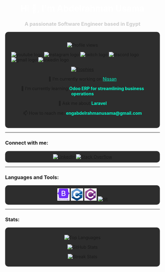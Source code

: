 <div align="center">
  <h1 style="color: #ffffff;">Hi 👋, I'm Abdelrahman Usama</h1>
  <h3 style="color: #cccccc;">A passionate Software Engineer based in Egypt</h3>
</div>

<div align="center" style="background-color: #2d2d2d; padding: 20px; border-radius: 10px;">
  <p> 
    <img src="https://komarev.com/ghpvc/?username=abdelrahmanusama22&label=Profile%20views&color=0e75b6&style=flat" alt="Profile views" />
  </p>

  <div align="left">
    <img src="https://img.shields.io/static/v1?message=Youtube&logo=youtube&label=&color=FF0000&logoColor=white&style=for-the-badge" height="35" alt="youtube logo" />
    <img src="https://img.shields.io/static/v1?message=Instagram&logo=instagram&label=&color=E4405F&logoColor=white&style=for-the-badge" height="35" alt="instagram logo" />
    <img src="https://img.shields.io/static/v1?message=Twitch&logo=twitch&label=&color=9146FF&logoColor=white&style=for-the-badge" height="35" alt="twitch logo" />
    <img src="https://img.shields.io/static/v1?message=Discord&logo=discord&label=&color=7289DA&logoColor=white&style=for-the-badge" height="35" alt="discord logo" />
    <img src="https://img.shields.io/static/v1?message=Gmail&logo=gmail&label=&color=D14836&logoColor=white&style=for-the-badge" height="35" alt="gmail logo" />
    <img src="https://img.shields.io/static/v1?message=LinkedIn&logo=linkedin&label=&color=0077B5&logoColor=white&style=for-the-badge" height="35" alt="linkedin logo" />
  </div>

  <p> 
    <a href="https://github.com/ryo-ma/github-profile-trophy">
      <img src="https://github-profile-trophy.vercel.app/?username=abdelrahmanusama22&theme=darkhub" alt="Trophies" />
    </a> 
  </p>

  <p>🔭 I’m currently working on <a href="https://github.com/abdelrahmanusama22/Nissan" style="color: #00ffcc;">Nissan</a></p>
  <p>🌱 I’m currently learning <strong style="color: #00ffcc;">Odoo ERP for streamlining business operations</strong></p>
  <p>💬 Ask me about <strong style="color: #00ffcc;">Laravel</strong></p>
  <p>📫 How to reach me: <strong style="color: #00ffcc;">engabdelrahmanusama@gmail.com</strong></p>
</div>

---

### Connect with me:
<div align="center" style="background-color: #2d2d2d; padding: 10px; border-radius: 10px;">
  <a href="https://linkedin.com/in/abdelrahman-usama-658947215/" target="_blank">
    <img src="https://raw.githubusercontent.com/rahuldkjain/github-profile-readme-generator/master/src/images/icons/Social/linked-in-alt.svg" alt="LinkedIn" height="30" width="40" />
  </a>
  <a href="https://stackoverflow.com/users/24842894" target="_blank">
    <img src="https://raw.githubusercontent.com/rahuldkjain/github-profile-readme-generator/master/src/images/icons/Social/stack-overflow.svg" alt="Stack Overflow" height="30" width="40" />
  </a>
</div>

---

### Languages and Tools:
<div align="center" style="background-color: #2d2d2d; padding: 10px; border-radius: 10px;">
  <a href="https://getbootstrap.com" target="_blank">
    <img src="https://raw.githubusercontent.com/devicons/devicon/master/icons/bootstrap/bootstrap-plain-wordmark.svg" alt="bootstrap" width="40" height="40" />
  </a>
  <a href="https://www.w3schools.com/cpp/" target="_blank">
    <img src="https://raw.githubusercontent.com/devicons/devicon/master/icons/cplusplus/cplusplus-original.svg" alt="cplusplus" width="40" height="40" />
  </a>
  <a href="https://www.w3schools.com/cs/" target="_blank">
    <img src="https://raw.githubusercontent.com/devicons/devicon/master/icons/csharp/csharp-original.svg" alt="csharp" width="40" height="40" />
  </a>
  <a href="https://git-scm.com/" target="_blank">
    <img src="https://www.vectorlogo.zone/logos/git-scm/git-scm-icon.svg" alt="git" width="40" height="40" />
  </a>
</div>

---

### Stats:
<div align="center" style="background-color: #2d2d2d; padding: 10px; border-radius: 10px;">
  <p><img src="https://github-readme-stats.vercel.app/api/top-langs?username=abdelrahmanusama22&show_icons=true&locale=en&layout=compact&theme=dark" alt="Top Languages" /></p>
  <p><img src="https://github-readme-stats.vercel.app/api?username=abdelrahmanusama22&show_icons=true&locale=en&theme=dark" alt="GitHub Stats" /></p>
  <p><img src="https://github-readme-streak-stats.herokuapp.com/?user=abdelrahmanusama22&theme=dark" alt="Streak Stats" /></p>
</div>
